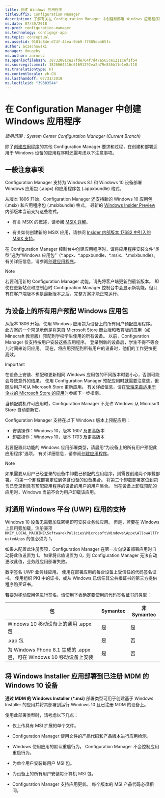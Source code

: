```yaml
---
title: 创建 Windows 应用程序
titleSuffix: Configuration Manager
description: 了解有关在 Configuration Manager 中创建和部署 Windows 应用程序的详细信息。
ms.date: 07/30/2018
ms.prod: configuration-manager
ms.technology: configmgr-app
ms.topic: conceptual
ms.assetid: 9181c84e-d74f-44ea-9bb9-f7805eb465fc
author: aczechowski
manager: dougeby
ms.author: aaroncz
ms.openlocfilehash: 38732081ce27fde764f7d47a565ce1211cef1f54
ms.sourcegitcommit: 1826664216c61691292ea2a79e836b11e1e8a118
ms.translationtype: HT
ms.contentlocale: zh-CN
ms.lasthandoff: 07/31/2018
ms.locfileid: "39383544"
---
```

# <a name="create-windows-applications-in-configuration-manager"></a>在 Configuration Manager 中创建 Windows 应用程序

*适用范围：System Center Configuration Manager (Current Branch)*

除了[创建应用程序](/sccm/apps/deploy-use/create-applications)的其他 Configuration Manager 要求和过程，在创建和部署适用于 Windows 设备的应用程序时还需考虑以下注意事项。  



## <a name="bkmk_general"></a> 一般注意事项  

Configuration Manager 支持为 Windows 8.1 和 Windows 10 设备部署 Windows 应用包 (.appx) 和应用程序包 (.appxbundle) 格式。

从版本 1806 开始，Configuration Manager 还支持新的 Windows 10 应用包 (.msix) 和应用程序包 (.msixbundle) 格式。 最新的 [Windows Insider Preview](https://insider.windows.com/) 内部版本当前支持这些格式。<!--1357427-->  

- 有关 MSIX 的概述，请参阅 [MSIX 详解](https://blogs.msdn.microsoft.com/sgern/2018/06/18/a-closer-look-at-msix/)。  

- 有关如何创建新的 MSIX 应用，请参阅 [Insider 内部版本 17682 中引入的 MSIX 支持](https://techcommunity.microsoft.com/t5/MSIX-Blog/MSIX-support-introduced-in-Insider-Build-17682/ba-p/202376)。  

在 Configuration Manager 控制台中创建应用程序时，请将应用程序安装文件“类型”选为“Windows 应用包”（\*.appx、\*.appxbundle、\*.msix、\*.msixbundle）。 有关详细信息，请参阅[创建应用程序](/sccm/apps/deploy-use/create-applications)。 

> [!Note]  
> 若要利用新的 Configuration Manager 功能，请先将客户端更新到最新版本。 即使在更新站点和控制台时 Configuration Manager 控制台中会显示新功能，但只有在客户端版本也是最新版本之后，完整方案才能正常运行。<!--SCCMDocs issue 646-->  



## <a name="bkmk_provision"></a> 为设备上的所有用户预配 Windows 应用包
<!--1358310--> 从版本 1806 开始，使用 Windows 应用包为设备上的所有用户预配应用程序。 此方案的一个常见示例是将来自 Microsoft Store 商业版和教育版的应用（如 Minecraft 教育版）预配到学校学生使用的所有设备。 以前，Configuration Manager 仅支持按用户安装这些应用程序。 登录到新的设备后，学生不得不等会儿时间来访问应用。 现在，将应用预配到所有用户的设备时，他们的工作更快更高效。

> [!Important]  
> 在设备上安装、预配和更新相同 Windows 应用包的不同版本时要小心，否则可能会导致意外的结果。 使用 Configuration Manager 预配应用时就需要注意些，但随后用户可从 Microsoft Store 更新应用。 有关详细信息，请在[管理来自适用于企业的 Microsoft Store 的应用](/sccm/apps/deploy-use/manage-apps-from-the-windows-store-for-business#next-steps)时参阅下一步指南。  

当预配脱机许可应用时，Configuration Manager 不允许 Windows 从 Microsoft Store 自动更新它。  

Configuration Manager 支持在以下 Windows 版本上预配应用：<!--SCCMDocs-pr issue 2762-->
- 安装操作：Windows 10，版本 1607 及更高版本
- 卸载操作：Windows 10，版本 1703 及更高版本

若要配置此功能的 Windows 应用部署类型，请启用“为设备上的所有用户预配此应用程序”选项。 有关详细信息，请参阅[创建应用程序](/sccm/apps/deploy-use/create-applications)。


> [!Note]  
> 如果需要从用户已经登录的设备中卸载已预配的应用程序，则需要创建两个卸载部署。 将第一个卸载部署定位到包含设备的设备集合。 将第二个卸载部署定位到包含已登录到具有预配应用程序的设备的用户的用户集合。 当在设备上卸载预配的应用时，Windows 当前不会为用户卸载该应用。 



## <a name="bkmk_uwp"></a> 对通用 Windows 平台 (UWP) 应用的支持  

Windows 10 设备无需旁加载密钥即可安装业务线应用。 但是，若要在 Windows 上启用旁加载，注册表项 `HKEY_LOCAL_MACHINE\Software\Policies\Microsoft\Windows\Appx\AllowAllTrustedApps` 的值必须为 1。  

如果未配置此注册表项，Configuration Manager 在第一次向设备部署应用时自动将此值设置为 1。 如果将此值设置为 0，则 Configuration Manager 无法自动更改此值，业务线应用部署失败。  

数字签名 UWP 业务线应用。 使用在部署应用的每台设备上受信任的代码签名证书。 使用组织 PKI 中的证书，或从 Windows 已信任其公共根证书的第三方提供程序购买证书。  

若要对移动应用包进行签名，请使用下表确定要使用的代码签名证书的类型：

| 包  | Symantec  | 非 Symantec  |
|---------|---------|---------|
| Windows 10 移动设备上的通用 .appx 包 | 是 | 是 |
| .xap 包 | 是 | 否 | 
| 为 Windows Phone 8.1 生成的 .appx 包，可在 Windows 10 移动设备上安装 | 是 | 否 | 



## <a name="bkmk_mdm-msi"></a> 将 Windows Installer 应用部署到已注册 MDM 的 Windows 10 设备  

**通过 MDM 的 Windows Installer (\*.msi)** 部署类型可用于创建基于 Windows Installer 的应用并将其部署到运行 Windows 10 且已注册 MDM 的设备上。  

使用此部署类型时，请考虑以下几点：    

-   仅上传具有 MSI 扩展的单个文件。  

-   Configuration Manager 使用文件的产品代码和产品版本进行应用检测。  

-   Windows 使用应用的默认重启行为。 Configuration Manager 不会控制应用重启行为。  

-   为单个用户安装每用户 MSI 包。  

-   为设备上的所有用户安装每计算机 MSI 包。  

-   Configuration Manager 支持应用更新。 每个版本的 MSI 产品代码必须相同。  
